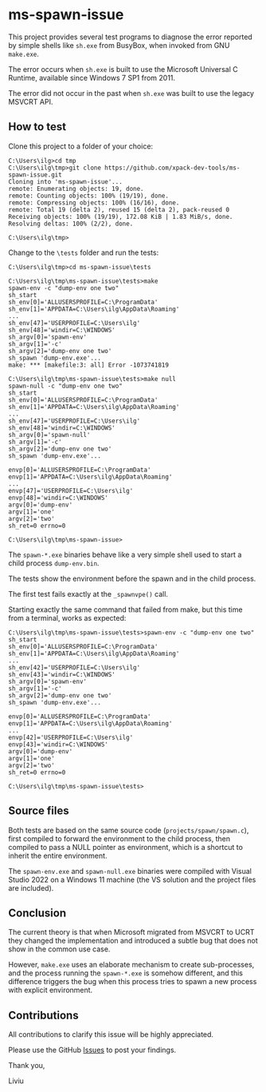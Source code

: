 # ms-spawn-issue

This project provides several test programs to diagnose
the error reported by simple shells like `sh.exe` from BusyBox,
when invoked from GNU `make.exe`.

The error occurs when `sh.exe` is built to use the Microsoft
Universal C Runtime, available since Windows 7 SP1 from 2011.

The error did not occur in the past when `sh.exe` was built
to use the legacy MSVCRT API.

## How to test

Clone this project to a folder of your choice:

```doscmd
C:\Users\ilg>cd tmp
C:\Users\ilg\tmp>git clone https://github.com/xpack-dev-tools/ms-spawn-issue.git
Cloning into 'ms-spawn-issue'...
remote: Enumerating objects: 19, done.
remote: Counting objects: 100% (19/19), done.
remote: Compressing objects: 100% (16/16), done.
remote: Total 19 (delta 2), reused 15 (delta 2), pack-reused 0
Receiving objects: 100% (19/19), 172.08 KiB | 1.83 MiB/s, done.
Resolving deltas: 100% (2/2), done.

C:\Users\ilg\tmp>
```

Change to the `\tests` folder and run the tests:

```doscmd
C:\Users\ilg\tmp>cd ms-spawn-issue\tests

C:\Users\ilg\tmp\ms-spawn-issue\tests>make
spawn-env -c "dump-env one two"
sh_start
sh_env[0]='ALLUSERSPROFILE=C:\ProgramData'
sh_env[1]='APPDATA=C:\Users\ilg\AppData\Roaming'
...
sh_env[47]='USERPROFILE=C:\Users\ilg'
sh_env[48]='windir=C:\WINDOWS'
sh_argv[0]='spawn-env'
sh_argv[1]='-c'
sh_argv[2]='dump-env one two'
sh_spawn 'dump-env.exe'...
make: *** [makefile:3: all] Error -1073741819

C:\Users\ilg\tmp\ms-spawn-issue\tests>make null
spawn-null -c "dump-env one two"
sh_start
sh_env[0]='ALLUSERSPROFILE=C:\ProgramData'
sh_env[1]='APPDATA=C:\Users\ilg\AppData\Roaming'
...
sh_env[47]='USERPROFILE=C:\Users\ilg'
sh_env[48]='windir=C:\WINDOWS'
sh_argv[0]='spawn-null'
sh_argv[1]='-c'
sh_argv[2]='dump-env one two'
sh_spawn 'dump-env.exe'...

envp[0]='ALLUSERSPROFILE=C:\ProgramData'
envp[1]='APPDATA=C:\Users\ilg\AppData\Roaming'
...
envp[47]='USERPROFILE=C:\Users\ilg'
envp[48]='windir=C:\WINDOWS'
argv[0]='dump-env'
argv[1]='one'
argv[2]='two'
sh_ret=0 errno=0

C:\Users\ilg\tmp\ms-spawn-issue>
```

The `spawn-*.exe` binaries behave like a very simple shell used to
start a child process `dump-env.bin`.

The tests show the environment before the spawn and in the child process.

The first test fails exactly at the `_spawnvpe()` call.

Starting exactly the same command that failed from make, but this time
from a terminal, works as expected:

```doscmd
C:\Users\ilg\tmp\ms-spawn-issue\tests>spawn-env -c "dump-env one two"
sh_start
sh_env[0]='ALLUSERSPROFILE=C:\ProgramData'
sh_env[1]='APPDATA=C:\Users\ilg\AppData\Roaming'
...
sh_env[42]='USERPROFILE=C:\Users\ilg'
sh_env[43]='windir=C:\WINDOWS'
sh_argv[0]='spawn-env'
sh_argv[1]='-c'
sh_argv[2]='dump-env one two'
sh_spawn 'dump-env.exe'...

envp[0]='ALLUSERSPROFILE=C:\ProgramData'
envp[1]='APPDATA=C:\Users\ilg\AppData\Roaming'
...
envp[42]='USERPROFILE=C:\Users\ilg'
envp[43]='windir=C:\WINDOWS'
argv[0]='dump-env'
argv[1]='one'
argv[2]='two'
sh_ret=0 errno=0

C:\Users\ilg\tmp\ms-spawn-issue\tests>
```

## Source files

Both tests are based on the same source code (`projects/spawn/spawn.c`),
first compiled to
forward the environment to the child process, then compiled to pass a NULL
pointer as environment, which is a shortcut to inherit the entire environment.

The `spawn-env.exe` and `spawn-null.exe` binaries were compiled with
Visual Studio 2022 on a Windows 11 machine (the VS solution and
the project files are included).

## Conclusion

The current theory is that when Microsoft migrated from MSVCRT to UCRT
they changed the implementation and introduced a subtle bug that does not
show in the common use case.

However, `make.exe` uses an elaborate mechanism to create sub-processes,
and the process running the `spawn-*.exe` is somehow different, and this
difference triggers the bug when this process tries to spawn a new process
with explicit environment.

## Contributions

All contributions to clarify this issue will be highly appreciated.

Please use the GitHub
[Issues](https://github.com/xpack-dev-tools/ms-spawn-issue/issues)
to post your findings.

Thank you,

Liviu
